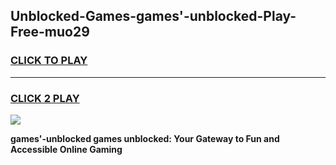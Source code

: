 
## Unblocked-Games-games'-unblocked-Play-Free-muo29
<h3>
<a href="https://premium76.site?title=games'-unblocked&ref=21A">CLICK TO PLAY</a></h3>
<hr>

<h3>
<a href="https://premium76.site?title=games'-unblocked&ref=21A">CLICK 2 PLAY</a>
  
</h3>

<a href="https://premium76.site?title=games'-unblocked&ref=21A"><img src="https://clearcache.store/games.png"></a>


**games'-unblocked games unblocked: Your Gateway to Fun and Accessible Online Gaming**
